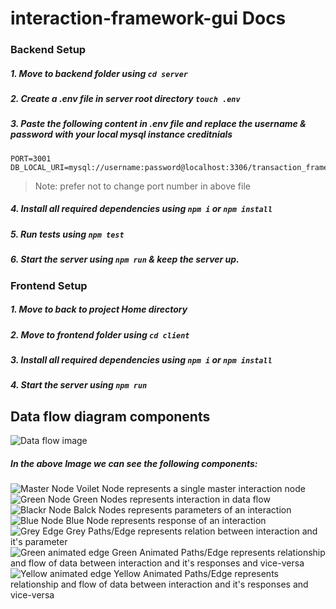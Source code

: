 # interaction-framework-gui Docs
### Backend Setup
##### 1. Move to backend folder using `cd server`
##### 2. Create a .env file in server root directory `touch .env`
##### 3. Paste the following content in .env file and replace the username & password with your local mysql instance creditnials
    PORT=3001
    DB_LOCAL_URI=mysql://username:password@localhost:3306/transaction_framework
>Note:  prefer not to change port number in above file

##### 4. Install all required dependencies using `npm i` or `npm install`

##### 5. Run tests using `npm test`
##### 6. Start the server using `npm run` & keep the server up.

### Frontend Setup
##### 1. Move to back to project Home directory
##### 2. Move to frontend folder using `cd client `
##### 3. Install all required dependencies using `npm i` or `npm install`
##### 4. Start the server using `npm run`


## Data flow diagram components
![Data flow image](https://i.imgur.com/6FCu4mR.gif)
<br/>
##### In the above Image we can see the following components:
![Master Node](https://imgur.com/fmqgd7t.png) Voilet  Node represents a single master interaction node
<br/>
![Green Node](https://imgur.com/1UufvTv.png) Green  Nodes represents interaction in data flow
<br/>
![Blackr Node](https://imgur.com/SjgTNp5.png) Balck Nodes represents parameters of an interaction
<br/>
![Blue Node](https://imgur.com/7a2pJ4A.png) Blue Node  represents response of an interaction
<br/>
![Grey Edge](https://imgur.com/eP3c5e4.png) Grey Paths/Edge represents relation between interaction and it's parameter
<br/>
![Green animated edge](https://imgur.com/9dDEB6r.gif) Green Animated Paths/Edge represents relationship and flow of data between interaction and it's responses and vice-versa
<br/>
![Yellow animated edge](https://imgur.com/RsoyeDc.gif) Yellow Animated Paths/Edge represents relationship and flow of data between interaction and it's responses and vice-versa




